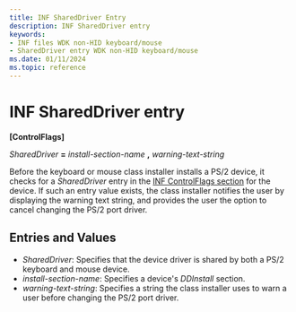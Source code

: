 ```yaml
---
title: INF SharedDriver Entry
description: INF SharedDriver entry
keywords:
- INF files WDK non-HID keyboard/mouse
- SharedDriver entry WDK non-HID keyboard/mouse
ms.date: 01/11/2024
ms.topic: reference
---
```


# INF SharedDriver entry

**\[ControlFlags\]**

*SharedDriver* **=** *install-section-name* **,** *warning-text-string*

Before the keyboard or mouse class installer installs a PS/2 device, it checks for a *SharedDriver* entry in the [INF ControlFlags section](../install/inf-controlflags-section.md) for the device. If such an entry value exists, the class installer notifies the user by displaying the warning text string, and provides the user the option to cancel changing the PS/2 port driver.

## Entries and Values

- *SharedDriver*: Specifies that the device driver is shared by both a PS/2 keyboard and mouse device.
- *install-section-name*: Specifies a device's *DDInstall* section.
- *warning-text-string*: Specifies a string the class installer uses to warn a user before changing the PS/2 port driver.

